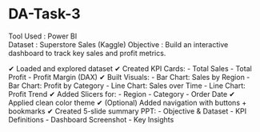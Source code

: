 # DA-Task-3

Tool Used      : Power BI                                                                                        
Dataset        : Superstore Sales (Kaggle)
Objective      : Build an interactive dashboard to track key sales and profit metrics.

✔ Loaded and explored dataset
✔ Created KPI Cards:
     - Total Sales
     - Total Profit
     - Profit Margin (DAX)
✔ Built Visuals:
     - Bar Chart: Sales by Region
     - Bar Chart: Profit by Category
     - Line Chart: Sales over Time
     - Line Chart: Profit Trend
✔ Added Slicers for:
     - Region
     - Category
     - Order Date
✔ Applied clean color theme
✔ (Optional) Added navigation with buttons + bookmarks
✔ Created 5-slide summary PPT:
     - Objective & Dataset
     - KPI Definitions
     - Dashboard Screenshot
     - Key Insights
